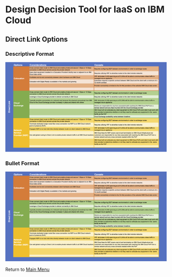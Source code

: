 # Design Decision Tool for IaaS on IBM Cloud

## Direct Link Options

### Descriptive Format
![Descriptive Format](/images/rainbow_tool_direct_link.png)

### Bullet Format
![Bullet Format](/images/express_tool_direct_link.png)

Return to [Main Menu](README.md)
